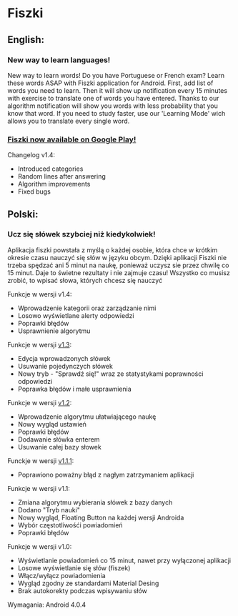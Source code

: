 <h1>Fiszki</h1>
<h2>English:</h2>
<h3>New way to learn languages!</h3>
<p>New way to learn words!
Do you have Portuguese or French exam? Learn these words ASAP with Fiszki application for Android.
First, add list of words you need to learn. Then it will show up notification every 15 minutes with exercise to translate one of words you have entered.
Thanks to our algorithm notification will show you words with less probability that you know that word.
If you need to study faster, use our 'Learning Mode' wich allows you to translate every single word.</p>

<h3><a href="https://play.google.com/store/apps/details?id=eu.qm.fiszki">Fiszki now available on Google Play!</a></h3>

Changelog
v1.4:
<ul><li>Introduced categories</li>
<li>Random lines after answering</li>
<li>Algorithm improvements</li>
<li>Fixed bugs</li></ul>

<h2>Polski:</h2>
<h3>Ucz się słówek szybciej niż kiedykolwiek!</h3>
<p>Aplikacja fiszki powstała z myślą o każdej osobie, która chce w krótkim okresie czasu nauczyć się słów w języku obcym.
Dzięki aplikacji Fiszki nie trzeba spędzać ani 5 minut na naukę, ponieważ uczysz sie przez chwilę co 15 minut.
Daje to świetne rezultaty i nie zajmuje czasu! 
Wszystko co musisz zrobić, to wpisać słowa, których chcesz się nauczyć</p>

Funkcje w wersji v1.4:
<ul><li>Wprowadzenie kategorii oraz zarządzanie nimi</li>
<li>Losowo wyświetlane alerty odpowiedzi</li>
<li>Poprawki błędów</li>
<li>Usprawnienie algorytmu</li></ul>

Funkcje w wersji <a href="http://d-h.st/xl0u">v1.3</a>:
<ul><li>Edycja wprowadzonych słówek</li>
<li>Usuwanie pojedynczych słówek</li>
<li>Nowy tryb - "Sprawdź się!" wraz ze statystykami poprawności odpowiedzi</li>
<li>Poprawka błędów i małe usprawnienia</li></ul>

Funkcje w wersji <a href="http://d-h.st/pfRl">v1.2</a>:
<ul><li>Wprowadzenie algorytmu ułatwiającego naukę</li>
<li>Nowy wygląd ustawień</li>
<li>Poprawki błędów</li>
<li>Dodawanie słówka enterem</li>
<li>Usuwanie całej bazy słowek</li>
</ul>

Funckje w wersji <a href="http://d-h.st/kjhc">v1.1.1</a>:
<ul><li>Poprawiono poważny błąd z nagłym zatrzymaniem aplikacji</li></ul>

Funkcje w wersji v1.1:
<ul><li>Zmiana algorytmu wybierania słówek z bazy danych</li>
<li>Dodano "Tryb nauki"</li>
<li>Nowy wygląd, Floating Button na każdej wersji Androida</li>
<li>Wybór częstotliwośći powiadomień</li>
<li>Poprawki błędów</li>
</ul>

Funkcje w wersji v1.0:
<ul><li>Wyświetlanie powiadomień co 15 minut, nawet przy wyłączonej aplikacji</li>
<li>Losowe wyświetlanie się słów (fiszek)</li>
<li>Włącz/wyłącz powiadomienia</li>
<li>Wygląd zgodny ze standardami Material Desing</li>
<li>Brak autokorekty podczas wpisywaniu słów</li></ul>

Wymagania: Android 4.0.4